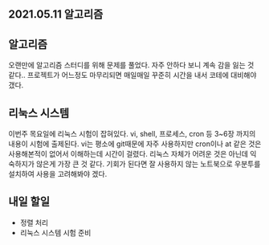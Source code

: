 ## 2021.05.11 알고리즘

## 알고리즘
오랜만에 알고리즘 스터디를 위해 문제를 풀었다. 자주 안하다 보니 계속 감을 잃는 것 같다.. 프로젝트가 어느정도 마무리되면 매일매일 꾸준히 시간을 내서 코테에 대비해야 갰다.

## 리눅스 시스템

이번주 목요일에 리눅스 시험이 잡혀있다. vi, shell, 프로세스, cron 등 3~6장 까지의 내용이 시험에 출제된다. vi는 평소에 git때문에 자주 사용하지만 cron이나 at 같은 것은 사용해본적이 없어서 이해하는데 시간이 걸렸다. 리눅스 자체가 어려운 것은 아닌데 익숙하지가 않은게 가장 큰 것 같다. 기회가 된다면 잘 사용하지 않는 노트북으로 우분투를 설치하여 사용을 고려해봐야 겠다.

## 내일 할일
 - 정렬 처리
 - 리눅스 시스템 시험 준비